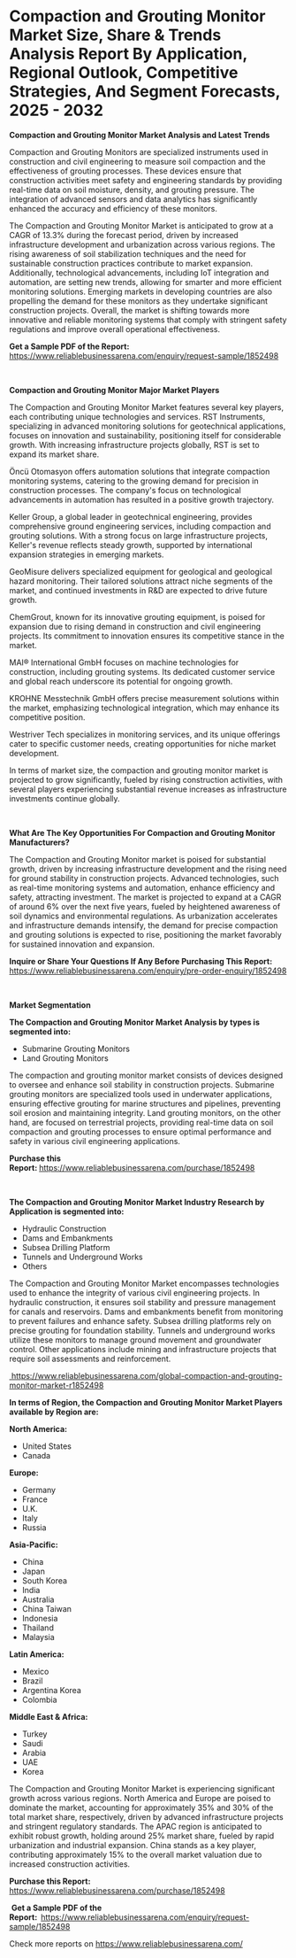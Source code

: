 <p><h1>Compaction and Grouting Monitor Market Size, Share & Trends Analysis Report By Application, Regional Outlook, Competitive Strategies, And Segment Forecasts, 2025 - 2032</h1></p><p><strong>Compaction and Grouting Monitor Market Analysis and Latest Trends</strong></p>
<p><p>Compaction and Grouting Monitors are specialized instruments used in construction and civil engineering to measure soil compaction and the effectiveness of grouting processes. These devices ensure that construction activities meet safety and engineering standards by providing real-time data on soil moisture, density, and grouting pressure. The integration of advanced sensors and data analytics has significantly enhanced the accuracy and efficiency of these monitors.</p><p>The Compaction and Grouting Monitor Market is anticipated to grow at a CAGR of 13.3% during the forecast period, driven by increased infrastructure development and urbanization across various regions. The rising awareness of soil stabilization techniques and the need for sustainable construction practices contribute to market expansion. Additionally, technological advancements, including IoT integration and automation, are setting new trends, allowing for smarter and more efficient monitoring solutions. Emerging markets in developing countries are also propelling the demand for these monitors as they undertake significant construction projects. Overall, the market is shifting towards more innovative and reliable monitoring systems that comply with stringent safety regulations and improve overall operational effectiveness.</p></p>
<p><strong>Get a Sample PDF of the Report:&nbsp;</strong> <a href="https://www.reliablebusinessarena.com/enquiry/request-sample/1852498?utm_campaign=2796&utm_medium=2&utm_source=Github&utm_content=ia&utm_term=28022025&utm_id=compaction-and-grouting-monitor">https://www.reliablebusinessarena.com/enquiry/request-sample/1852498</a></p>
<p>&nbsp;</p>
<p><strong>Compaction and Grouting Monitor Major Market Players</strong></p>
<p><p>The Compaction and Grouting Monitor Market features several key players, each contributing unique technologies and services. RST Instruments, specializing in advanced monitoring solutions for geotechnical applications, focuses on innovation and sustainability, positioning itself for considerable growth. With increasing infrastructure projects globally, RST is set to expand its market share.</p><p>Öncü Otomasyon offers automation solutions that integrate compaction monitoring systems, catering to the growing demand for precision in construction processes. The company's focus on technological advancements in automation has resulted in a positive growth trajectory.</p><p>Keller Group, a global leader in geotechnical engineering, provides comprehensive ground engineering services, including compaction and grouting solutions. With a strong focus on large infrastructure projects, Keller's revenue reflects steady growth, supported by international expansion strategies in emerging markets.</p><p>GeoMisure delivers specialized equipment for geological and geological hazard monitoring. Their tailored solutions attract niche segments of the market, and continued investments in R&D are expected to drive future growth.</p><p>ChemGrout, known for its innovative grouting equipment, is poised for expansion due to rising demand in construction and civil engineering projects. Its commitment to innovation ensures its competitive stance in the market.</p><p>MAI® International GmbH focuses on machine technologies for construction, including grouting systems. Its dedicated customer service and global reach underscore its potential for ongoing growth.</p><p>KROHNE Messtechnik GmbH offers precise measurement solutions within the market, emphasizing technological integration, which may enhance its competitive position.</p><p>Westriver Tech specializes in monitoring services, and its unique offerings cater to specific customer needs, creating opportunities for niche market development.</p><p>In terms of market size, the compaction and grouting monitor market is projected to grow significantly, fueled by rising construction activities, with several players experiencing substantial revenue increases as infrastructure investments continue globally.</p></p>
<p>&nbsp;</p>
<p><strong>What Are The Key Opportunities For Compaction and Grouting Monitor Manufacturers?</strong></p>
<p><p>The Compaction and Grouting Monitor market is poised for substantial growth, driven by increasing infrastructure development and the rising need for ground stability in construction projects. Advanced technologies, such as real-time monitoring systems and automation, enhance efficiency and safety, attracting investment. The market is projected to expand at a CAGR of around 6% over the next five years, fueled by heightened awareness of soil dynamics and environmental regulations. As urbanization accelerates and infrastructure demands intensify, the demand for precise compaction and grouting solutions is expected to rise, positioning the market favorably for sustained innovation and expansion.</p></p>
<p><strong>Inquire or Share Your Questions If Any Before Purchasing This Report:</strong> <a href="https://www.reliablebusinessarena.com/enquiry/pre-order-enquiry/1852498?utm_campaign=2796&utm_medium=2&utm_source=Github&utm_content=ia&utm_term=28022025&utm_id=compaction-and-grouting-monitor">https://www.reliablebusinessarena.com/enquiry/pre-order-enquiry/1852498</a></p>
<p>&nbsp;</p>
<p><strong>Market Segmentation</strong></p>
<p><strong>The Compaction and Grouting Monitor Market Analysis by types is segmented into:</strong></p>
<p><ul><li>Submarine Grouting Monitors</li><li>Land Grouting Monitors</li></ul></p>
<p><p>The compaction and grouting monitor market consists of devices designed to oversee and enhance soil stability in construction projects. Submarine grouting monitors are specialized tools used in underwater applications, ensuring effective grouting for marine structures and pipelines, preventing soil erosion and maintaining integrity. Land grouting monitors, on the other hand, are focused on terrestrial projects, providing real-time data on soil compaction and grouting processes to ensure optimal performance and safety in various civil engineering applications.</p></p>
<p><strong>Purchase this Report:&nbsp;</strong><a href="https://www.reliablebusinessarena.com/purchase/1852498?utm_campaign=2796&utm_medium=2&utm_source=Github&utm_content=ia&utm_term=28022025&utm_id=compaction-and-grouting-monitor">https://www.reliablebusinessarena.com/purchase/1852498</a></p>
<p>&nbsp;</p>
<p><strong>The Compaction and Grouting Monitor Market Industry Research by Application is segmented into:</strong></p>
<p><ul><li>Hydraulic Construction</li><li>Dams and Embankments</li><li>Subsea Drilling Platform</li><li>Tunnels and Underground Works</li><li>Others</li></ul></p>
<p><p>The Compaction and Grouting Monitor Market encompasses technologies used to enhance the integrity of various civil engineering projects. In hydraulic construction, it ensures soil stability and pressure management for canals and reservoirs. Dams and embankments benefit from monitoring to prevent failures and enhance safety. Subsea drilling platforms rely on precise grouting for foundation stability. Tunnels and underground works utilize these monitors to manage ground movement and groundwater control. Other applications include mining and infrastructure projects that require soil assessments and reinforcement.</p></p>
<p><a href="https://www.reliablebusinessarena.com/global-compaction-and-grouting-monitor-market-r1852498?utm_campaign=2796&utm_medium=2&utm_source=Github&utm_content=ia&utm_term=28022025&utm_id=compaction-and-grouting-monitor">&nbsp;https://www.reliablebusinessarena.com/global-compaction-and-grouting-monitor-market-r1852498</a></p>
<p><strong>In terms of Region, the Compaction and Grouting Monitor Market Players available by Region are:</strong></p>
<p>
    <p> <strong> North America: </strong>
        <ul>
            <li>United States</li>
            <li>Canada</li>
        </ul>
        </p> 
    <p> <strong> Europe: </strong>
        <ul>
            <li>Germany</li>
            <li>France</li>
            <li>U.K.</li>
            <li>Italy</li>
            <li>Russia</li>
        </ul>
        </p> 
    <p> <strong> Asia-Pacific: </strong>
        <ul>
            <li>China</li>
            <li>Japan</li>
            <li>South Korea</li>
            <li>India</li>
            <li>Australia</li>
            <li>China Taiwan</li>
            <li>Indonesia</li>
            <li>Thailand</li>
            <li>Malaysia</li>
        </ul>
        </p> 
    <p> <strong> Latin America: </strong>
        <ul>
            <li>Mexico</li>
            <li>Brazil</li>
            <li>Argentina Korea</li>
            <li>Colombia</li>
        </ul>
        </p> 
    <p> <strong> Middle East & Africa: </strong>
        <ul>
            <li>Turkey</li>
            <li>Saudi</li>
            <li>Arabia</li>
            <li>UAE</li>
            <li>Korea</li>
        </ul>
    </p>
    </p>
<p><p>The Compaction and Grouting Monitor Market is experiencing significant growth across various regions. North America and Europe are poised to dominate the market, accounting for approximately 35% and 30% of the total market share, respectively, driven by advanced infrastructure projects and stringent regulatory standards. The APAC region is anticipated to exhibit robust growth, holding around 25% market share, fueled by rapid urbanization and industrial expansion. China stands as a key player, contributing approximately 15% to the overall market valuation due to increased construction activities.</p></p>
<p><strong>Purchase this Report: </strong><a href="https://www.reliablebusinessarena.com/purchase/1852498?utm_campaign=2796&utm_medium=2&utm_source=Github&utm_content=ia&utm_term=28022025&utm_id=compaction-and-grouting-monitor">https://www.reliablebusinessarena.com/purchase/1852498</a></p>
<p>&nbsp;<strong>Get a Sample PDF of the Report:&nbsp;&nbsp;</strong><a href="https://www.reliablebusinessarena.com/enquiry/request-sample/1852498?utm_campaign=2796&utm_medium=2&utm_source=Github&utm_content=ia&utm_term=28022025&utm_id=compaction-and-grouting-monitor">https://www.reliablebusinessarena.com/enquiry/request-sample/1852498</a></p>
<p><strong></strong></p>
<p>Check more reports on <a href="https://www.reliablebusinessarena.com/?utm_campaign=2796&utm_medium=2&utm_source=Github&utm_content=ia&utm_term=28022025&utm_id=compaction-and-grouting-monitor">https://www.reliablebusinessarena.com/</a></p>